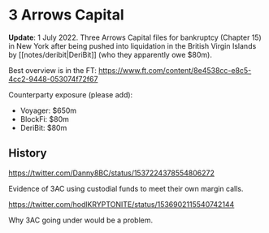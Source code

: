 # 3 Arrows Capital

**Update**: 1 July 2022. Three Arrows Capital files for bankruptcy (Chapter 15) in New York after being pushed into liquidation in the British Virgin Islands by [[notes/deribit|DeriBit]] (who they apparently owe $80m).

Best overview is in the FT: https://www.ft.com/content/8e4538cc-e8c5-4cc2-9448-053074f72f67

Counterparty exposure (please add):

- Voyager: $650m
- BlockFi: $80m
- DeriBit: $80m

## History

https://twitter.com/Danny8BC/status/1537224378554806272

Evidence of 3AC using custodial funds to meet their own margin calls.

https://twitter.com/hodlKRYPTONITE/status/1536902115540742144

Why 3AC going under would be a problem.
